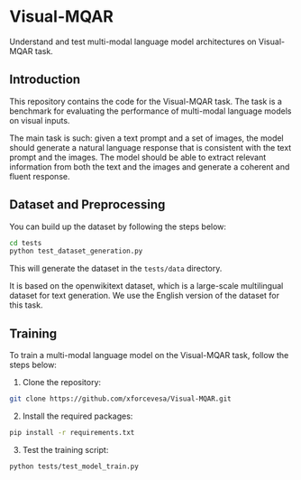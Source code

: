 # Visual-MQAR
Understand and test multi-modal language model architectures on Visual-MQAR task.

## Introduction

This repository contains the code for the Visual-MQAR task. The task is a benchmark for evaluating the performance of multi-modal language models on visual inputs.

The main task is such: given a text prompt and a set of images, the model should generate a natural language response that is consistent with the text prompt and the images. The model should be able to extract relevant information from both the text and the images and generate a coherent and fluent response.

## Dataset and Preprocessing

You can build up the dataset by following the steps below:

```bash
cd tests
python test_dataset_generation.py
```

This will generate the dataset in the `tests/data` directory.

It is based on the openwikitext dataset, which is a large-scale multilingual dataset for text generation. We use the English version of the dataset for this task.


## Training

To train a multi-modal language model on the Visual-MQAR task, follow the steps below:

1. Clone the repository:

```bash
git clone https://github.com/xforcevesa/Visual-MQAR.git
```

2. Install the required packages:

```bash
pip install -r requirements.txt
```

3. Test the training script:

```bash
python tests/test_model_train.py
```


